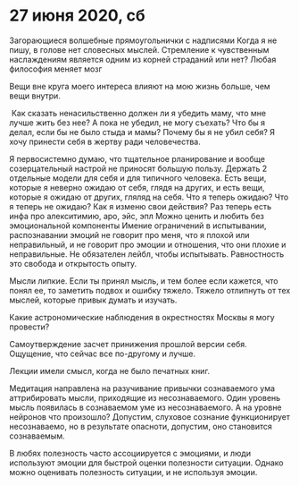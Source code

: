 # 27 июня 2020, сб
Загорающиеся волшебные прямоугольнички с надписями Когда я не пишу, в голове нет словесных мыслей. Стремление к чувственным наслаждениям является одним из корней страданий или нет? Любая философия меняет мозг 

Вещи вне круга моего интереса влияют на мою жизнь больше, чем вещи внутри.

 Как сказать ненасильственно должен ли я убедить маму, что мне лучше жить без нее? А пока не убедил, не могу съехать? Что бы я делал, если бы не было стыда и мамы? Почему бы я не убил себя? Я хочу принести себя в жертву ради человечества. 

Я первосистемно думаю, что тщательное рланирование и вообще созерцательный настрой не приносят большую пользу. Держать 2 отдельные модели для себя и для типичного человека. Есть вещи, которые я неверно ожидаю от себя, глядя на других, и есть вещи, которые я ожидаю от других, гляляд на себя. Что я теперь ожидаю? Что я теперь не ожидаю? Как я изменю свои действия? Раз теперь есть инфа про алекситимию, аро, эйс, эпл Можно ценить и любить без эмоциональной компоненты Имение ограничений в испытывании, распознавании эмоций не говорит про меня, что я плохой или неправильный, и не говорит про эмоции и отношения, что они плохие и неправильные. Не обязателен лейбл, чтобы испытывать. Равностность это свобода и открытость опыту. 

Мысли липкие. Если ты принял мысль, и тем более если кажется, что понял ее, то заметить подвох и ошибку тяжело. Тяжело отлипнуть от тех мыслей, которые привык думать и изучать. 

Какие астрономические наблюдения в окрестностях Москвы я могу провести?

Самоутверждение засчет принижения прошлой версии себя. Ощущение, что сейчас все по-другому и лучше. 

Лекции имели смысл, когда не было печатных книг. 

Медитация направлена на разучивание привычки сознаваемого ума аттрибировать мысли, приходящие из несознаваемого. Один уровень мысль появилась в сознаваемом уме из несознаваемого. А на уровне нейронов что произошло? Допустим, слуховое сознание функционирует несознаваемо, но в результате опасноти, допустим, оно становится сознаваемым. 

В любях полезность часто ассоциируется с эмоциями, и люди используют эмоции для быстрой оценки полезности ситуации. Однако можно оценивать полезность ситуации, и не используя эмоции.